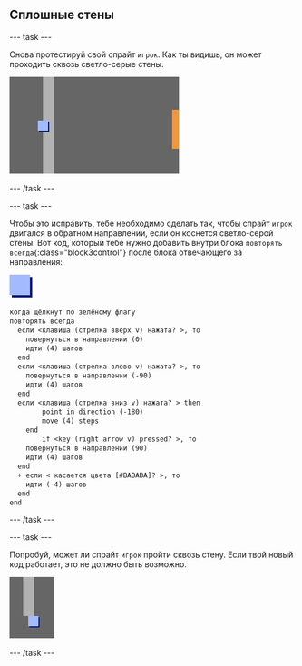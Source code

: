 ## Сплошные стены

\--- task \---

Cнова протестируй свой спрайт `игрок`. Как ты видишь, он может проходить сквозь светло-серые стены.

![снимок экрана](images/world-walls.png)

\--- /task \---

\--- task \---

Чтобы это исправить, тебе необходимо сделать так, чтобы спрайт `игрок` двигался в обратном направлении, если он коснется светло-серой стены. Вот код, который тебе нужно добавить внутри блока `повторять всегда`{:class="block3control"} после блока отвечающего за направления:

![игрок](images/player.png)

```blocks3
когда щёлкнут по зелёному флагу
повторять всегда 
  если <клавиша (стрелка вверх v) нажата? >, то 
    повернуться в направлении (0)
    идти (4) шагов
  end
  если <клавиша (стрелка влево v) нажата? >, то 
    повернуться в направлении (-90)
    идти (4) шагов
  end
  если <клавиша (стрелка вниз v) нажата? > then
        point in direction (-180)
        move (4) steps
    end
        if <key (right arrow v) pressed? >, то 
    повернуться в направлении (90)
    идти (4) шагов
  end
  + если < касается цвета [#BABABA]? >, то 
    идти (-4) шагов
  end
end
```

\--- /task \---

\--- task \---

Попробуй, может ли спрайт `игрок` пройти сквозь стену. Если твой новый код работает, это не должно быть возможно.

![снимок экрана](images/world-walls-test.png)

\--- /task \---